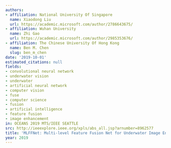 ```yaml
---
authors:
- affiliation: National University Of Singapore
  name: Xiaodong Liu
  url: https://academic.microsoft.com/author/2786643675/
- affiliation: Wuhan University
  name: Zhi Gao
  url: https://academic.microsoft.com/author/2985353676/
- affiliation: The Chinese University Of Hong Kong
  name: Ben M. Chen
  slug: ben_m_chen
date: '2019-10-01'
estimated_citations: null
fields:
- convolutional neural network
- underwater vision
- underwater
- artificial neural network
- computer vision
- fuse
- computer science
- fusion
- artificial intelligence
- feature fusion
- image enhancement
in: OCEANS 2019 MTS/IEEE SEATTLE
src: http://ieeexplore.ieee.org/xpls/abs_all.jsp?arnumber=8962577
title: 'MLFFNet: Multi-level Feature Fusion Net for Underwater Image Enhancement'
year: 2019
---
```

